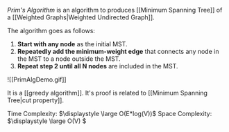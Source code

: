 *Prim's Algorithm* is an algorithm to produces [[Minimum Spanning Tree]] of a [[Weighted Graphs|Weighted Undirected Graph]].

The algorithm goes as follows:
1. **Start with any node** as the initial MST.
2. **Repeatedly add the minimum-weight edge** that connects any node in the MST to a node outside the MST.
3. **Repeat step 2 until all N nodes** are included in the MST.

![[PrimAlgDemo.gif]]

It is a [[greedy algorithm]]. It's proof is related to [[Minimum Spanning Tree|cut property]].


Time Complexity: $\displaystyle \large O(E*log(V))$
Space Complexity: $\displaystyle \large O(V)
$